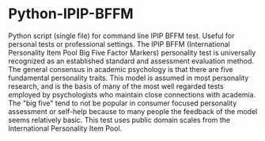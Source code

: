 # Python-IPIP-BFFM

Python script (single file) for command line IPIP BFFM test. Useful for personal tests or professional settings. The IPIP BFFM (International Personality Item Pool Big Five Factor Markers) personality test is universally recognized as an established standard and assessment evaluation method. The general consensus in academic psychology is that there are five fundamental personality traits. This model is assumed in most personality research, and is the basis of many of the most well regarded tests employed by psychologists who maintain close connections with academia. The "big five" tend to not be popular in consumer focused personality assessment or self-help because to many people the feedback of the model seems relatively basic. This test uses public domain scales from the International Personality Item Pool.
